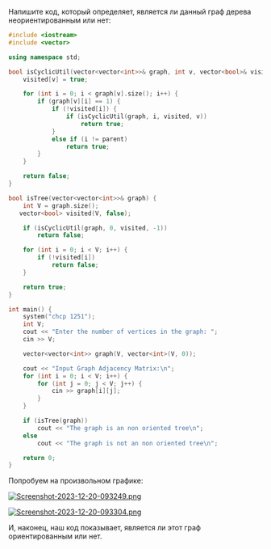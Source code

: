 Напишите код, который определяет, является ли данный граф дерева неориентированным или нет:
 
```c++
#include <iostream>
#include <vector>

using namespace std;

bool isCyclicUtil(vector<vector<int>>& graph, int v, vector<bool>& visited, int parent) {
    visited[v] = true;

    for (int i = 0; i < graph[v].size(); i++) {
        if (graph[v][i] == 1) {
            if (!visited[i]) {
                if (isCyclicUtil(graph, i, visited, v))
                    return true;
            }
            else if (i != parent)
                return true;
        }
    }

    return false;
}

bool isTree(vector<vector<int>>& graph) {
    int V = graph.size();
   vector<bool> visited(V, false);

    if (isCyclicUtil(graph, 0, visited, -1))
        return false;

    for (int i = 0; i < V; i++) {
        if (!visited[i])
            return false;
    }

    return true;
}

int main() {
    system("chcp 1251");
    int V;
    cout << "Enter the number of vertices in the graph: ";
    cin >> V;

    vector<vector<int>> graph(V, vector<int>(V, 0));

    cout << "Input Graph Adjacency Matrix:\n";
    for (int i = 0; i < V; i++) {
        for (int j = 0; j < V; j++) {
            cin >> graph[i][j];
        }
    }

    if (isTree(graph))
        cout << "The graph is an non oriented tree\n";
    else
        cout << "The graph is not an non oriented tree\n";

    return 0;
}
```

Попробуем на произвольном графике:

[![Screenshot-2023-12-20-093249.png](https://i.postimg.cc/t4yH1CxD/Screenshot-2023-12-20-093249.png)](https://postimg.cc/9rxkK21q)


[![Screenshot-2023-12-20-093304.png](https://i.postimg.cc/NjY5gtfv/Screenshot-2023-12-20-093304.png)](https://postimg.cc/BXYqgdKm)


И, наконец, наш код показывает, является ли этот граф ориентированным или нет.

